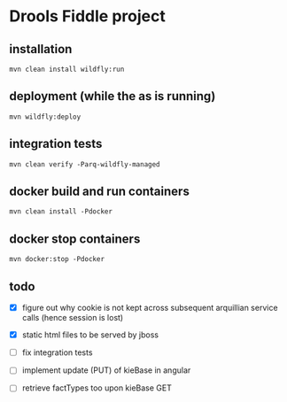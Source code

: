 # Drools Fiddle project
## installation
    mvn clean install wildfly:run
## deployment (while the as is running)
    mvn wildfly:deploy
## integration tests
    mvn clean verify -Parq-wildfly-managed
## docker build and run containers
    mvn clean install -Pdocker
## docker stop containers
    mvn docker:stop -Pdocker
## todo
- [X] figure out why cookie is not kept across subsequent arquillian service calls (hence session is lost)
- [X] static html files to be served by jboss 
- [ ] fix integration tests
- [ ] implement update (PUT) of kieBase in angular
- [ ] retrieve factTypes too upon kieBase GET 


